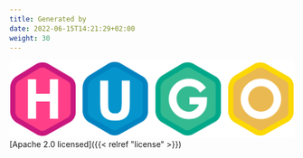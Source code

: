 ```yaml
---
title: Generated by
date: 2022-06-15T14:21:29+02:00
weight: 30
---
```

[![Hugo](logo/Hugo.svg)](https://gohugo.io "Hugo")
[Apache 2.0 licensed]({{< relref "license" >}})

